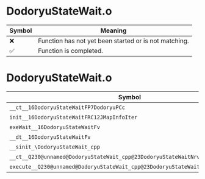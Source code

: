 # DodoryuStateWait.o
| Symbol | Meaning 
| ------------- | ------------- 
| :x: | Function has not yet been started or is not matching. 
| :white_check_mark: | Function is completed. 


# DodoryuStateWait.o
| Symbol | Decompiled? |
| ------------- | ------------- |
| `__ct__16DodoryuStateWaitFP7DodoryuPCc` | :x: |
| `init__16DodoryuStateWaitFRC12JMapInfoIter` | :x: |
| `exeWait__16DodoryuStateWaitFv` | :x: |
| `__dt__16DodoryuStateWaitFv` | :x: |
| `__sinit_\DodoryuStateWait_cpp` | :x: |
| `__ct__Q230@unnamed@DodoryuStateWait_cpp@23DodoryuStateWaitNrvWaitFv` | :x: |
| `execute__Q230@unnamed@DodoryuStateWait_cpp@23DodoryuStateWaitNrvWaitCFP5Spine` | :x: |
